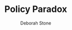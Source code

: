 ---
title: Policy Paradox
author: Deborah Stone
year: 1997
genre: academic
wiki: https://policyparadox.wordpress.com/books/
---